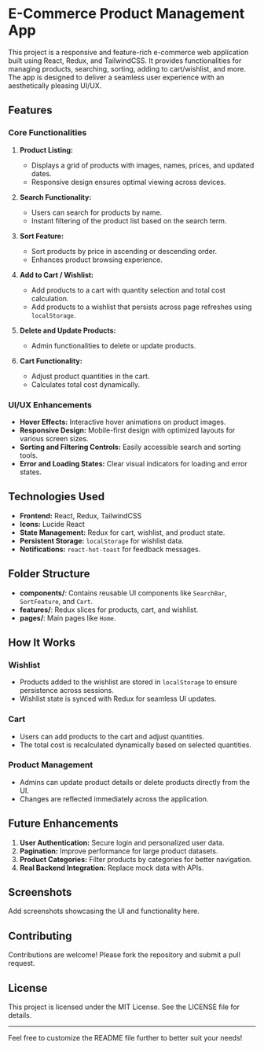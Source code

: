 # E-Commerce Product Management App

This project is a responsive and feature-rich e-commerce web application built using React, Redux, and TailwindCSS. It provides functionalities for managing products, searching, sorting, adding to cart/wishlist, and more. The app is designed to deliver a seamless user experience with an aesthetically pleasing UI/UX.

## Features

### Core Functionalities
1. **Product Listing:**
   - Displays a grid of products with images, names, prices, and updated dates.
   - Responsive design ensures optimal viewing across devices.

2. **Search Functionality:**
   - Users can search for products by name.
   - Instant filtering of the product list based on the search term.

3. **Sort Feature:**
   - Sort products by price in ascending or descending order.
   - Enhances product browsing experience.

4. **Add to Cart / Wishlist:**
   - Add products to a cart with quantity selection and total cost calculation.
   - Add products to a wishlist that persists across page refreshes using `localStorage`.

5. **Delete and Update Products:**
   - Admin functionalities to delete or update products.

6. **Cart Functionality:**
   - Adjust product quantities in the cart.
   - Calculates total cost dynamically.

### UI/UX Enhancements
- **Hover Effects:** Interactive hover animations on product images.
- **Responsive Design:** Mobile-first design with optimized layouts for various screen sizes.
- **Sorting and Filtering Controls:** Easily accessible search and sorting tools.
- **Error and Loading States:** Clear visual indicators for loading and error states.

## Technologies Used
- **Frontend:** React, Redux, TailwindCSS
- **Icons:** Lucide React
- **State Management:** Redux for cart, wishlist, and product state.
- **Persistent Storage:** `localStorage` for wishlist data.
- **Notifications:** `react-hot-toast` for feedback messages.

## Folder Structure
- **components/**: Contains reusable UI components like `SearchBar`, `SortFeature`, and `Cart`.
- **features/**: Redux slices for products, cart, and wishlist.
- **pages/**: Main pages like `Home`.

## How It Works

### Wishlist
- Products added to the wishlist are stored in `localStorage` to ensure persistence across sessions.
- Wishlist state is synced with Redux for seamless UI updates.

### Cart
- Users can add products to the cart and adjust quantities.
- The total cost is recalculated dynamically based on selected quantities.

### Product Management
- Admins can update product details or delete products directly from the UI.
- Changes are reflected immediately across the application.

## Future Enhancements
1. **User Authentication:** Secure login and personalized user data.
2. **Pagination:** Improve performance for large product datasets.
3. **Product Categories:** Filter products by categories for better navigation.
4. **Real Backend Integration:** Replace mock data with APIs.

## Screenshots
Add screenshots showcasing the UI and functionality here.

## Contributing
Contributions are welcome! Please fork the repository and submit a pull request.

## License
This project is licensed under the MIT License. See the LICENSE file for details.

---
Feel free to customize the README file further to better suit your needs!
